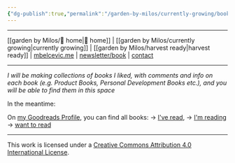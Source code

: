 ```yaml
---
{"dg-publish":true,"permalink":"/garden-by-milos/currently-growing/books-garden/"}
---
```




---
[[garden by Milos/🏡 home\|🏡 home]] | [[garden by Milos/currently growing\|currently growing]] | [[garden by Milos/harvest ready\|harvest ready]] | [mbelcevic.me](https://mbelcevic.me/) | [newsletter/book](https://mbelcevic.me/BuildYourWay.html) | [contact](https://mbelcevic.me/Contact.html)

---



_I will be making collections of books I liked, with comments and info on each book (e.g. Product Books, Personal Development Books etc.), and you will be able to find them in this space_

In the meantime:

On [my Goodreads Profile](https://www.goodreads.com/author/show/15483285.Milo_Bel_evi_), you can find all books:
-> [I've read](https://www.goodreads.com/review/list/16183477?shelf=read), 
-> [I'm reading](https://www.goodreads.com/review/list/16183477?shelf=currently-reading)
-> [want to read](https://www.goodreads.com/review/list/16183477?order=d&shelf=to-read&sort=date_added)






----
This work is licensed under a [Creative Commons Attribution 4.0 International License](http://creativecommons.org/licenses/by/4.0/).